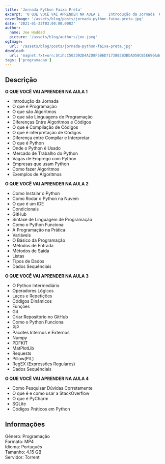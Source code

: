 ```yaml
---
title: 'Jornada Python Faixa Preta'
excerpt: 'O QUE VOCÊ VAI APRENDER NA AULA 1    Introdução da Jornada  O que é Programação  O que são Algoritmos  O que são Linguagens de Programação  Diferenças Entre Algoritmos e Códigos  O que é Compilação de Códigos  O que é inter'
coverImage: '/assets/blog/posts/jornada-python-faixa-preta.jpg'
date: '2021-01-23T03:00:00.000Z'
author:
  name: Joe Haddad
  picture: '/assets/blog/authors/joe.jpeg'
ogImage:
  url: '/assets/blog/posts/jornada-python-faixa-preta.jpg'
download:
  url: 'magnet:?xt=urn:btih:C502392D4A2D8F5B6D7173883B3BDAD58CB5E690&dn=Jornada%20Python%20Faixa%20Preta&tr=udp%3a%2f%2ftracker.openbittorrent.com%3a1337%2fannounce&tr=udp%3a%2f%2ftracker.opentrackr.org%3a1337%2fannounce'
tags: ['programacao']
---
```

<h2>Descrição</h2>
<p></p><p><strong>O QUE VOCÊ VAI APRENDER NA AULA 1</strong></p><ul><li>Introdução da Jornada</li><li>O que é Programação</li><li>O que são Algoritmos</li><li>O que são Linguagens de Programação</li><li>Diferenças Entre Algoritmos e Códigos</li><li>O que é Compilação de Códigos</li><li>O que é interpretação de Códigos</li><li>Diferença entre Compilar e Interpretar</li><li>O que é Python</li><li>Onde o Python é Usado</li><li>Mercado de Trabalho do Python</li><li>Vagas de Emprego com Python</li><li>Empresas que usam Python</li><li>Como fazer Algoritmos</li><li>Exemplos de Algoritmos</li></ul><p><strong>O QUE VOCÊ VAI APRENDER NA AULA 2</strong></p><ul><li>Como Instalar o Python</li><li>Como Rodar o Python na Nuvem</li><li>O que é um IDE</li><li>Condicionais</li><li>GitHub</li><li>Sintaxe de Linguagem de Programação</li><li>Como o Python Funciona</li><li>A Programação na Prática</li><li>Variáveis</li><li>O Básico da Programação</li><li>Métodos de Entrada</li><li>Métodos de Saída</li><li>Listas</li><li>Tipos de Dados</li><li>Dados Sequênciais</li></ul><p><strong>O QUE VOCÊ VAI APRENDER NA AULA 3</strong></p><ul><li>O Python Intermediário</li><li>Operadores Lógicos</li><li>Laços e Repetições</li><li>Códigos Dinâmicos</li><li>Funções</li><li>Git</li><li>Criar Repositório no GitHub</li><li>Como o Python Funciona</li><li>PIP</li><li>Pacotes Internos e Externos</li><li>Numpy</li><li>PDFKIT</li><li>MatPlotLib</li><li>Requests</li><li>Pillow(PIL)</li><li>RegEX (Expressões Regulares)</li><li>Dados Sequênciais</li></ul><p><strong>O QUE VOCÊ VAI APRENDER NA AULA 4</strong></p><ul><li>Como Pesquisar Dúvidas Corretamente</li><li>O que é e como usar a StackOverflow</li><li>O que é PyCharm</li><li>SQLite</li><li>Códigos Práticos em Python</li></ul><h2>Informações</h2><p>Gênero: Programação<br/>Formato: MP4<br/>Idioma: Português<br/>Tamanho: 4.15 GB<br/>Servidor: Torrent</p>